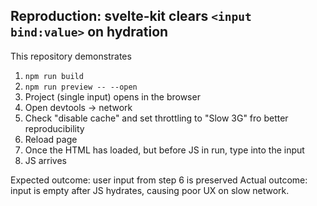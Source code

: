 ## Reproduction: svelte-kit clears `<input bind:value>` on hydration

This repository demonstrates 

1. `npm run build`
2. `npm run preview -- --open`
3. Project (single input) opens in the browser 
4. Open devtools -> network
5. Check "disable cache" and set throttling to "Slow 3G" fro better reproducibility
6. Reload page
7. Once the HTML has loaded, but before JS in run, type into the input
8. JS arrives

Expected outcome: user input from step 6 is preserved 
Actual outcome: input is empty after JS hydrates, causing poor UX on slow network.
